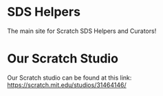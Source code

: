 # SDS Helpers
The main site for Scratch SDS Helpers and Curators!
# Our Scratch Studio
Our Scratch studio can be found at this link: https://scratch.mit.edu/studios/31464146/
